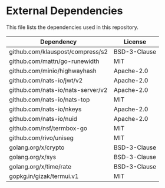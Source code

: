 # External Dependencies

This file lists the dependencies used in this repository.

| Dependency                        | License      |
|-----------------------------------|--------------|
| github.com/klauspost/compress/s2  | BSD-3-Clause |
| github.com/mattn/go-runewidth     | MIT          |
| github.com/minio/highwayhash      | Apache-2.0   |
| github.com/nats-io/jwt/v2         | Apache-2.0   |
| github.com/nats-io/nats-server/v2 | Apache-2.0   |
| github.com/nats-io/nats-top       | MIT          |
| github.com/nats-io/nkeys          | Apache-2.0   |
| github.com/nats-io/nuid           | Apache-2.0   |
| github.com/nsf/termbox-go         | MIT          |
| github.com/rivo/uniseg            | MIT          |
| golang.org/x/crypto               | BSD-3-Clause |
| golang.org/x/sys                  | BSD-3-Clause |
| golang.org/x/time/rate            | BSD-3-Clause |
| gopkg.in/gizak/termui.v1          | MIT          |
